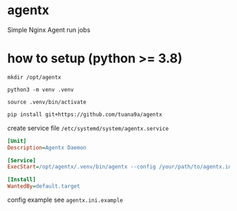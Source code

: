 # agentx
Simple Nginx Agent run jobs

# how to setup (**python >= 3.8**)

```
mkdir /opt/agentx 
```

```
python3 -m venv .venv
```

```
source .venv/bin/activate
```

```bash
pip install git+https://github.com/tuana9a/agentx
```

create service file `/etc/systemd/system/agentx.service`

```ini
[Unit]
Description=Agentx Daemon

[Service]
ExecStart=/opt/agentx/.venv/bin/agentx --config /your/path/to/agentx.ini

[Install]
WantedBy=default.target
```

config example see `agentx.ini.example`
